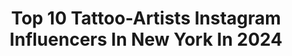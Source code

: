 ---
title: Top 10 Tattoo-Artists Instagram Influencers In New York In 2024
description: >-
  Find top tattoo-artists Instagram influencers in New York in 2024. Most popular hashtags: #tattoo #tattooartist #inked #newyork.
platform: Instagram
hits: 119
text_top: Identify the best Instagram accounts on inBeat.
text_bottom: inBeat aggregates 119 Instagram influencers like this in New York, United States for you to connect with.
profiles:
  - username: "mikhailandersson"
    fullname: >-
      Mikhail Anderson
    bio: >-
      ♦️books are closed till 2022 ♦️➕Tattoo artist ➕Laser removal ➕owner @firstclassnyc 🗽New York ✖️info@mikhailandersson.com✖️🎥 @mikhail.nyc
    location: "United States"
    followers: 57311
    engagement: 127
    commentsToLikes: 0.033960
    id: ck13au7h3s7jy0i19iigl0uti
    verified: false
    hashtags: "#inked, #tattoo, #ink, #nyctattoo"
  - username: "skindesigntattoos"
    fullname: >-
      𝐒𝐤𝐢𝐧 𝐃𝐞𝐬𝐢𝐠𝐧 𝐓𝐚𝐭𝐭𝐨𝐨𝐬
    bio: >-
      For Appointments Text 702-297-6079 📲 • @Robert_Pho & SDT Family • Caesars Palace • LV • HI • NYC • OC • Nashville • Tokyo 🇯🇵
    location: "United States"
    followers: 112053
    engagement: 38
    commentsToLikes: 0.017477
    id: ck55j59zewaos0i11v0js86qv
    verified: false
    hashtags: "#klarna, #lv, #smile, #honolulutattooshop"
  - username: "barisyesilbas"
    fullname: >-
      Baris Yesilbas
    bio: >-
      • Tattoo artist based in New York 🗽 • Sneakerhead • for appointment : byesilbas@outlook.com
    location: "United States"
    followers: 69000
    engagement: 72
    commentsToLikes: 0.018357
    id: ck6tm6cmf799c0j71piy6nkpu
    verified: false
    hashtags: "#watercolortattoo, #watercolor, #tattoo, #tattooed"
  - username: "nataliecuomo_"
    fullname: >-
      Natalie Cuomo
    bio: >-
      Comedian 🎧 @helpwithnatalie Watch my special - Shut Up You Loved It I’m on tour: Syracuse, Albany, Hartford, Edmonton & more ⤵️
    location: "United States"
    followers: 380639
    engagement: 142
    commentsToLikes: 0.009528
    id: ck9wisj8h3rz50j78pqz5ub0s
    verified: false
    hashtags: "#haha, #standupcomedian, #comedian, #comedy"
  - username: "pecksone"
    fullname: >-
      PECKS ONE
    bio: >-
      “Angels Carry Kings” OUT NOW ‼️🔥
    location: "United States"
    followers: 17834
    engagement: 125
    commentsToLikes: 0.099538
    id: ck5qah5ghgdms0i11aqfjo4bx
    verified: false
    hashtags: "#rapper, #rap, #rhymes, #tour"
  - username: "tinto_tlv"
    fullname: >-
      Ruben Kravets
    bio: >-
      tattoo artist Studio @john_boy_tattoo Booking in Is Israel - 0509021019 Or press the link👇 New York for booking DM Or press the link👇
    location: "United States"
    followers: 36160
    engagement: 264
    commentsToLikes: 0.032997
    id: ck1384peaehm90i19n3x18xhy
    verified: false
    hashtags: "#telavivtattoo, #tattooartist, #asiantattoos, #nyc"
  - username: "nate_needles"
    fullname: >-
      Nate Needless
    bio: >-
      I have everything I need ♥️ @lalalalajojo @highnoontattoofl DM for #tattoo ⤵️
    location: "United States"
    followers: 28345
    engagement: 260
    commentsToLikes: 0.049499
    id: ck6tr03d5vxnx0j71y63g4ua8
    verified: false
    hashtags: "#inkedgirls, #miamitattooartist, #miamitattoos, #bangbangnyc"
  - username: "victordelfueyo"
    fullname: >-
      Victor del Fueyo de la Torre
    bio: >-
      From León, Spain 🇪🇸 📍New York City 🗽 ➕@bangbangnyc ➕@nycdelfueyo 🌌appts@bangbangforever.com🌌
    location: "United States"
    followers: 33723
    engagement: 173
    commentsToLikes: 0.019090
    id: ck8t55bzy8tuj0j78qnabec9c
    verified: false
    hashtags: "#blackandgrey, #victordelfueyo, #astronaut, #arte"
  - username: "torocsik_daniel"
    fullname: >-
      Törőcsik Dániel
    bio: >-
      Hamburg | @hood.seven Budapest | @torocsikartroom Booking⬇️
    location: "United States"
    followers: 155173
    engagement: 174
    commentsToLikes: 0.005183
    id: ck0txoamyjv710i19o563tbrx
    verified: false
    hashtags: "#instatattoo, #hamburg, #budapest, #budapesttattoo"
  - username: "lulutattooart"
    fullname: >-
      Lulu • Miami Tattoo Artist •
    bio: >-
      Tattoo Artist ❖ @thegoldenneedle_tattoos ❖ — booking@lulutattoo.art | +17868654194 — ProTeam @fytsupplies Sponsor @balmtattoousa
    location: "United States"
    followers: 45231
    engagement: 171
    commentsToLikes: 0.065875
    id: ck6u738uyj7ss0j71buu8lb7o
    verified: false
    hashtags: "#florida, #newyorktattoo, #miami, #miamitattoo"
---